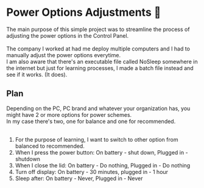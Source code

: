 # Power Options Adjustments 🔋
The main purpose of this simple project was to streamline the process of adjusting the power options in the Control Panel. <br><br>
The company I worked at had me deploy multiple computers and I had to manually adjust the power options everytime. <br>
I am also aware that there's an executable file called NoSleep somewhere in the internet but just for learning processes, I made a batch file instead and see if it works. (It does).

## Plan
Depending on the PC, PC brand and whatever your organization has, you might have 2 or more options for power schemes. <br>
In my case there's two, one for balance and one for recommended.<br><br>

1. For the purpose of learning, I want to switch to other option from balanced to recommended.
2. When I press the power button: On battery - shut down, Plugged in - shutdown
3. When I close the lid: On battery - Do nothing, Plugged in - Do nothing
4. Turn off display: On battery - 30 minutes, plugged in - 1 hour
5. Sleep after: On battery - Never, Plugged in - Never


